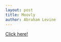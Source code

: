 ```yaml
---
layout: post
title: Moovly
author: Abraham Levine
---
```


[Click here!](http://arcetera.github.io/moovly/start.html)
